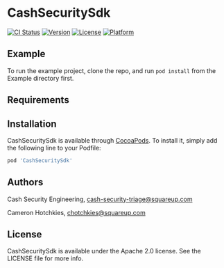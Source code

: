 # CashSecuritySdk

[![CI Status](https://img.shields.io/travis/squareup/cash-security-sdk.svg?style=flat)](https://travis-ci.org/squareup/cash-security-sdk)
[![Version](https://img.shields.io/cocoapods/v/CashSecuritySdk.svg?style=flat)](https://cocoapods.org/pods/CashSecuritySdk)
[![License](https://img.shields.io/cocoapods/l/CashSecuritySdk.svg?style=flat)](https://cocoapods.org/pods/CashSecuritySdk)
[![Platform](https://img.shields.io/cocoapods/p/CashSecuritySdk.svg?style=flat)](https://cocoapods.org/pods/CashSecuritySdk)

## Example

To run the example project, clone the repo, and run `pod install` from the
Example directory first.

## Requirements

## Installation

CashSecuritySdk is available through [CocoaPods](https://cocoapods.org). To
install it, simply add the following line to your Podfile:

```ruby
pod 'CashSecuritySdk'
```

## Authors

Cash Security Engineering, cash-security-triage@squareup.com

Cameron Hotchkies, chotchkies@squareup.com

## License

CashSecuritySdk is available under the Apache 2.0 license. See the LICENSE file
for more info.
